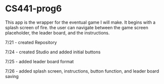 # CS441-prog6

This app is the wrapper for the eventual game I will make.
It begins with a splash screen of fire.
the user can navigate between the game screen placeholder, the leader board, and the instructions.

7/21 - created Repository

7/24 - created Studio and added initial buttons

7/25 - added leader board format

7/26 - added splash screen, instructions, button function, and leader board saving